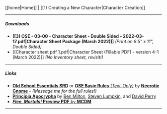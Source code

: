 [[home|Home]] | [[1) Creating a New Character|Character Creation]]
___
##### Downloads
- **[[3) OSE - 03-00 - Character Sheet - Double Sided - 2022-03-17.pdf|Character Sheet Package (March 2022)]]** *(Print on 8.5" x 11", Double Sided)*
- [[Character sheet pdf 1.pdf|Character Sheet (Fillable PDF) - version 4-1 (March 2022)]] *(No Inventory sheet, revisit!)*




___
##### Links
- [**Old School Essentials SRD**](https://oldschoolessentials.necroticgnome.com/srd/) or [**OSE Basic Rules** *(Text-Only)*](https://www.drivethrurpg.com/product/272802/OldSchool-Essentials-Basic-Rules) by [**Necrotic Gnome**](https://necroticgnome.com/) - *(Message me for the full rules!)*
- [**Principia Apocrypha**](https://lithyscaphe.blogspot.com/p/principia-apocrypha.html) by [Ben Milton,](https://questingblog.com/) [Steven Lumpkin,](https://roll1d100.blogspot.com/) and [David Perry](https://lithyscaphe.blogspot.com/)
- [***Flee, Mortals!* Preview PDF** by **MCDM**](https://files.mcdmproductions.com/FleeMortals/FleeMortalsPreview.pdf)
___
